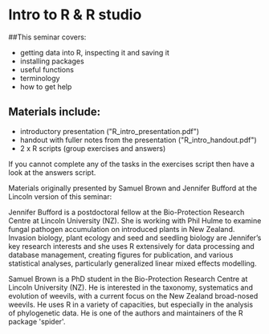# Intro to R & R studio

##This seminar covers:

* getting data into R, inspecting it and saving it
* installing packages
* useful functions
* terminology
* how to get help

## Materials include: 

* introductory presentation ("R_intro_presentation.pdf")
* handout with fuller notes from the presentation ("R_intro_handout.pdf")
* 2 x R scripts (group exercises and answers)

If you cannot complete any of the tasks in the exercises script then have a look at the answers script.

Materials originally presented by Samuel Brown and Jennifer Bufford at the Lincoln version of this seminar:

Jennifer Bufford is a postdoctoral fellow at the Bio-Protection Research Centre at Lincoln University (NZ).  She is working with Phil Hulme to examine fungal pathogen accumulation on introduced plants in New Zealand.  Invasion biology, plant ecology and seed and seedling biology are Jennifer’s key research interests and she uses R extensively for data processing and database management, creating figures for publication, and various statistical analyses, particularly generalized linear mixed effects modelling.

Samuel Brown is a PhD student in the Bio-Protection Research Centre at Lincoln University (NZ). He is interested in the taxonomy, systematics and evolution of weevils, with a current focus on the New Zealand broad-nosed weevils. He uses R in a variety of capacities, but especially in the analysis of phylogenetic data. He is one of the authors and maintainers of the R package 'spider'.
